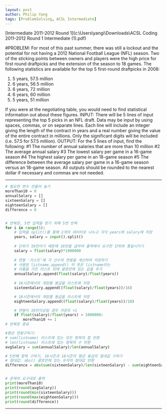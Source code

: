 ```yaml
---
layout: post
author: Philip Yang
tags: [ProblemSolving, ACSL Intermediate]
---
```


[Intermediate 2011-2012 Round 1](c:\Users\yangi\Downloads\ACSL Coding 2011-2012 Round 1 Intermediate (1).pdf)

#PROBLEM:
For most of this past summer, there was still a lockout and the potential for not 
having a 2012 National Football League (NFL) season. Two of the sticking points 
between owners and players were the high price for first round draftpicks and the 
extension of the season to 18 games. The following statistics are available for the 
top 5 first-round draftpicks in 2008:
1. 5 years, 57.5 million
2. 6 years, 56.5 million
3. 6 years, 72 million
4. 6 years, 60 million
5. 5 years, 51 million

If you were at the negotiating table, you would need to find statistical information 
out about these figures. 
INPUT: 
There will be 5 lines of input representing the top 5 picks in an NFL draft. Data 
may be input by using spaces, commas, or on separate lines. Each line will include 
an integer giving the length of the contract in years and a real number giving the 
value of the entire contract in millions. Only the significant digits will be included 
(i.e. 57.5 for 57.5 million). 
OUTPUT:
For the 5 lines of input, find the following: 
#1 The number of annual salaries that are more than 10 million 
#2 The average annual salary 
#3 The lowest salary per game in a 16-game season 
#4 The highest salary per game in an 18-game season 
#5 The difference between the average salary per game in a 16-game season 
versus an 18-game season. 
All outputs should be rounded to the nearest dollar if necessary and commas are 
not needed.

---
```python
# 필요한 변수 만들어 놓기
moreThan10 = 0
annualSalary = []
sixteenSalary = []
eighteenSalary = []
difference = 0


# 반복문, 5번 입력을 받기 위해 5번 반복
for i in range(5):
    # 입력을 split()를 통해 2개의 데이터로 나누고 각각 years와 salary에 저장
    years, salary = input().split()
    
    # 단위가 10만이기 때문에 10만을 곱하여 출력에서 요구한 단위와 통일시키기
    salary = float(salary)*1000000
 
    # 연봉 '리스트'에 각 선수의 연봉을 계산하여 저장하기
    # 사용된 listname.append() 의 뜻은 listname라는 
    # 이름을 가진 리스트 뒤에 괄호안에 있는 값을 추가
    annualSalary.append(float(salary)/float(years))
    
    # 16시즌에서의 게임별 봉급을 리스트에 저장
    sixteenSalary.append((float(salary)/float(years))/16)

    # 18시즌에서의 게임별 봉급을 리스트에 저장
    eighteenSalary.append((float(salary)/float(years))/18)

    # 연봉이 10만이상일 경우 카운트 +1
    if float(salary)/float(years) > 1000000:
        moreThan10 += 1
# 반복문 종료

#평균 연봉구하기: 
# sum(listname) 리스트에 있는 모든 항목의 합 반환
# len(listname) 리스트에 있는 항목의 수 반환
avgSalary = sum(annualSalary)/len(annualSalary)

# 5번째 항목 구하기, 16시즌과 18시즌의 평균 봉금의 절대값 구하기
# 절대값: abs() 괄호안에 있는 숫자의 절대값 반환
difference = abs(sum(sixteenSalary)/len(sixteenSalary) - sum(eighteenSalary)/len(eighteenSalary))


# 문제의 요구대로 출력
print(moreThan10)
print(round(avgSalary))
print(round(min(sixteenSalary)))
print(round(max(eighteenSalary)))
print(round(difference))
```
---